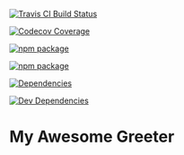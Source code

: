 [![Travis CI Build Status](hhttps://img.shields.io/travis/caki0915/my-awesome-greeter-2.svg)](https://api.travis-ci.org/caki0915/my-awesome-greeter-2)

[![Codecov Coverage](https://img.shields.io/codecov/c/github/caki0915/my-awesome-greeter-2.svg?style=flat-square)](https://codecov.io/gh/caki0915/my-awesome-greeter-2/)

[![npm package](https://img.shields.io/npm/v/my-awesome-greeter.svg?style=flat-square)](https://www.npmjs.org/package/my-awesome-greeter)

[![npm package](https://img.shields.io/npm/dm/my-awesome-greeter.svg)](https://npmcharts.com/compare/my-awesome-greeter?minimal=true)

[![Dependencies](https://img.shields.io/david/dev/caki0915/my-awesome-greeter.svg)](https://david-dm.org/caki0915/my-awesome-greeter?type=dev)

[![Dev Dependencies](https://img.shields.io/david/dev/caki0915/my-awesome-greeter.svg)](https://david-dm.org/caki0915/my-awesome-greeter)

# My Awesome Greeter
